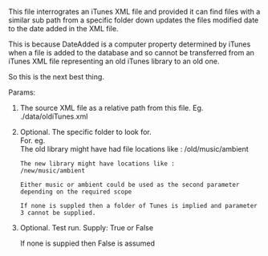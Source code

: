  This file interrogrates an iTunes XML file and provided it can find files with a similar sub path
 from a specific folder down updates the files modified date to the date added in the XML file.

 This is because DateAdded is a computer property determined by iTunes when a file is added to the 
 database and so cannot be transferred from an iTunes XML file representing an old iTunes library to an old one.

 So this is the next best thing.

 Params:

 1. The source XML file as a relative path from this file.  Eg. ./data/oldiTunes.xml
 2. Optional. The specific folder to look for.  
		For. eg.  
		The old library might have had file locations like :
 		/old/music/ambient		

		The new library might have locations like :
		/new/music/ambient

		Either music or ambient could be used as the second parameter depending on the required scope 
	
		If none is suppled then a folder of Tunes is implied and parameter 3 cannot be supplied.

 3.  Optional.  Test run.
		Supply: True or False

		If none is suppied then False is assumed
